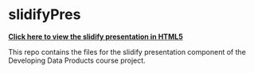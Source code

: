 # slidifyPres

[**Click here to view the slidify presentation in HTML5**](http://mkirby3.github.io/slidifyPres/slidifyPresentation/index.html)


This repo contains the files for the slidify presentation component of the Developing Data Products course project.